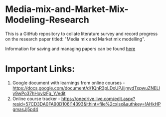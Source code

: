 # Media-mix-and-Market-Mix-Modeling-Research

This is a GitHub repository to collate literature survey and record progress on the research paper titled: "Media mix and Market mix modelling". 


Information for saving and managing papers can be found <a href="./Instructions on saving papers.md">here</a>


# Important Links:

1. Google document with learnings from online courses - https://docs.google.com/document/d/1QnR3pLDxUPJljmydTxpwuZNELly9wPo37hHovlzFg_Y/edit
2. Online course tracker - https://onedrive.live.com/edit.aspx?resid=57CD3DA0FA90D106!14393&ithint=file%2cxlsx&authkey=!AHkHPgmasJj5pd4
